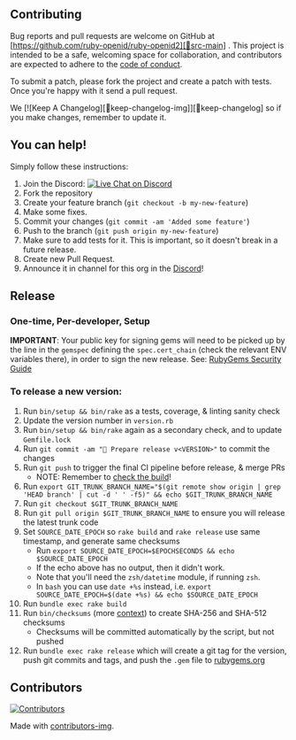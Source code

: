 ## Contributing

Bug reports and pull requests are welcome on GitHub at [https://github.com/ruby-openid/ruby-openid2][🚎src-main]
. This project is intended to be a safe, welcoming space for collaboration, and contributors are expected to adhere to
the [code of conduct][🤝conduct].

To submit a patch, please fork the project and create a patch with tests.
Once you're happy with it send a pull request.

We [![Keep A Changelog][📗keep-changelog-img]][📗keep-changelog] so if you make changes, remember to update it.

## You can help!

Simply follow these instructions:

1. Join the Discord: [![Live Chat on Discord][✉️discord-invite-img]][✉️discord-invite]
2. Fork the repository
3. Create your feature branch (`git checkout -b my-new-feature`)
4. Make some fixes.
5. Commit your changes (`git commit -am 'Added some feature'`)
6. Push to the branch (`git push origin my-new-feature`)
7. Make sure to add tests for it. This is important, so it doesn't break in a future release.
8. Create new Pull Request.
9. Announce it in channel for this org in the [Discord][✉️discord-invite]!

## Release

### One-time, Per-developer, Setup

**IMPORTANT**: Your public key for signing gems will need to be picked up by the line in the
`gemspec` defining the `spec.cert_chain` (check the relevant ENV variables there),
in order to sign the new release.
See: [RubyGems Security Guide][🔒️rubygems-security-guide]

### To release a new version:

1. Run `bin/setup && bin/rake` as a tests, coverage, & linting sanity check
2. Update the version number in `version.rb`
3. Run `bin/setup && bin/rake` again as a secondary check, and to update `Gemfile.lock`
4. Run `git commit -am "🔖 Prepare release v<VERSION>"` to commit the changes
5. Run `git push` to trigger the final CI pipeline before release, & merge PRs
   - NOTE: Remember to [check the build][🧪build]!
6. Run `export GIT_TRUNK_BRANCH_NAME="$(git remote show origin | grep 'HEAD branch' | cut -d ' ' -f5)" && echo $GIT_TRUNK_BRANCH_NAME`
7. Run `git checkout $GIT_TRUNK_BRANCH_NAME`
8. Run `git pull origin $GIT_TRUNK_BRANCH_NAME` to ensure you will release the latest trunk code
9. Set `SOURCE_DATE_EPOCH` so `rake build` and `rake release` use same timestamp, and generate same checksums
   - Run `export SOURCE_DATE_EPOCH=$EPOCHSECONDS && echo $SOURCE_DATE_EPOCH`
   - If the echo above has no output, then it didn't work.
   - Note that you'll need the `zsh/datetime` module, if running `zsh`.
   - In `bash` you can use `date +%s` instead, i.e. `export SOURCE_DATE_EPOCH=$(date +%s) && echo $SOURCE_DATE_EPOCH`
10. Run `bundle exec rake build`
11. Run `bin/checksums` (more [context][🔒️rubygems-checksums-pr]) to create SHA-256 and SHA-512 checksums
    - Checksums will be committed automatically by the script, but not pushed
12. Run `bundle exec rake release` which will create a git tag for the version,
    push git commits and tags, and push the `.gem` file to [rubygems.org][💎rubygems]

## Contributors

[![Contributors][🖐contributors-img]][🖐contributors]

Made with [contributors-img][🖐contrib-rocks].

[🧪build]: https://github.com/oauth-xx/ruby-openid2/actions
[🤝conduct]: https://github.com/oauth-xx/ruby-openid2/blob/main/CODE_OF_CONDUCT.md
[🖐contrib-rocks]: https://contrib.rocks
[🖐contributors]: https://github.com/oauth-xx/ruby-openid2/graphs/contributors
[🖐contributors-img]: https://contrib.rocks/image?repo=oauth-xx/ruby-openid2
[💎rubygems]: https://rubygems.org
[🔒️rubygems-security-guide]: https://guides.rubygems.org/security/#building-gems
[🔒️rubygems-checksums-pr]: https://github.com/rubygems/guides/pull/325
[🚎src-main]: https://github.com/oauth-xx/ruby-openid2
[✉️discord-invite]: https://discord.gg/3qme4XHNKN
[✉️discord-invite-img]: https://img.shields.io/discord/1373797679469170758?style=for-the-badge
